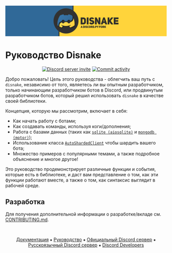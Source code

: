 [![Disnake Banner](https://raw.githubusercontent.com/DisnakeDev/disnake/master/assets/banner.png)](https://disnake.dev/)

# Руководство Disnake

<p align="center">
    <a href="https://discord.gg/PZZ9P7yBSN"><img src="https://img.shields.io/discord/983119421214187520?style=for-the-badge&color=5865f2&logo=discord&logoColor=ffffff&label=discord" alt="Discord server invite" /></a>
    <a href="https://github.com/disnake-ru/disnake/commits"><img src="https://img.shields.io/github/commit-activity/w/disnake-ru/guide.svg?style=for-the-badge" alt="Commit activity" /></a>
</p>

Добро пожаловать! Цель этого руководства - облегчить ваш путь с `disnake`, независимо от того, являетесь ли вы опытным
разработчиком, только начинающим разработчиком ботов в Discord, или продвинутым разработчиком ботов, который решил
использовать `disnake` в качестве своей библиотеки.

Концепция, которую мы рассмотрим, включает в себя:

-   Как начать работу с ботами;
-   Как создавать команды, используя коги/дополнения;
-   Работа с базами данных (таких как [`sqlite (aiosqlite)`][sqlite-docs] и [`mongodb (motor)`][motor-docs]);
-   Использование класса [`AutoShardedClient`](https://disnake.readthedocs.io/en/latest/api.html#disnake.AutoShardedClient)
    чтобы шардить вашего бота;
-   Множество примеров с популярными темами, а также подробное объяснение и многое другое!

[sqlite-docs]: https://docs.python.org/3/library/sqlite3.html
[motor-docs]: https://motor.readthedocs.io/en/stable/

Это руководство продемонстрирует различные функции и события, которые есть в библиотеке, и даст вам представление о том,
как эти функции работают вместе, а также о том, как синтаксис выглядит в рабочей среде.

## Разработка

Для получения дополнительной информации о разработке/вкладе см. [CONTRIBUTING.md](./.github/CONTRIBUTING.md).

<br />
<p align="center">
    <a href="https://docs.disnake.dev/">Документация</a>
    ⁕
    <a href="https://ru.guide.disnake.dev/">Руководство</a>
    ⁕
    <a href="https://discord.gg/disnake">Официальный Discord сервер</a>
    ⁕
    <a href="https://discord.gg/PZZ9P7yBSN">Русскоязычный Discord сервер</a>
    ⁕
    <a href="https://discord.gg/discord-developers">Discord Developers</a>
</p>
<br />
